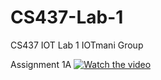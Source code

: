 # CS437-Lab-1
CS437 IOT Lab 1 IOTmani Group

Assignment 1A
[![Watch the video](https://img.youtube.com/vi/lp754-sdBrg/maxresdefault.jpg)](https://www.youtube.com/watch?v=lp754-sdBrg)
